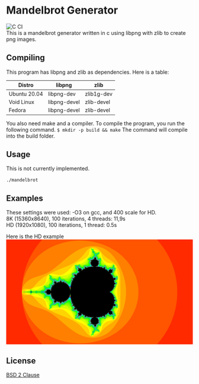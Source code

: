 # Mandelbrot Generator
![C CI](https://github.com/Dko1905/mandelbrot/workflows/C%20CI/badge.svg)<br/>
This is a mandelbrot generator written in c using libpng with zlib to create png images.

## Compiling
This program has libpng and zlib as dependencies. Here is a table:

| Distro       | libpng       | zlib       |
|--------------|--------------|------------|
| Ubuntu 20.04 | libpng-dev   | zlib1g-dev |
| Void Linux   | libpng-devel | zlib-devel |
| Fedora       | libpng-devel | zlib-devel |

You also need make and a compiler. To compile the program, you run the following command.
`$ mkdir -p build && make`
The command will compile into the build folder.

## Usage
This is not currently implemented.
```
./mandelbrot 
```
## Examples
These settings were used: -O3 on gcc, and 400 scale for HD. <br/>
8K (15360x8640), 100 iterations, 4 threads: 11,9s <br/>
HD (1920x1080), 100 iterations, 1 thread: 0.5s <br/>

Here is the HD example
![image of mandelbrot](doc_image.png)

## License
[BSD 2 Clause](LICENSE)
